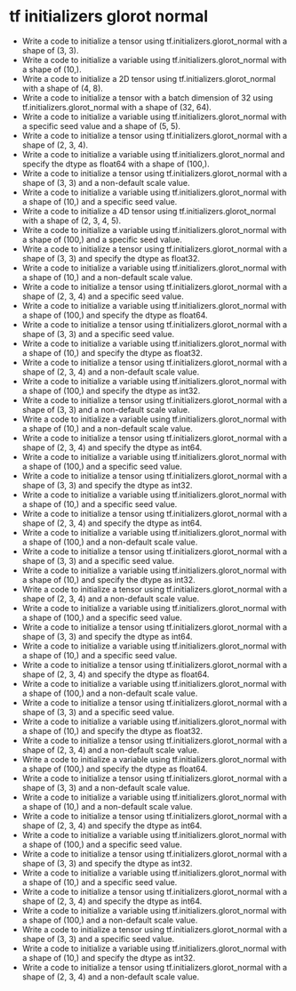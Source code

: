 # tf initializers glorot normal

- Write a code to initialize a tensor using tf.initializers.glorot_normal with a shape of (3, 3).
- Write a code to initialize a variable using tf.initializers.glorot_normal with a shape of (10,).
- Write a code to initialize a 2D tensor using tf.initializers.glorot_normal with a shape of (4, 8).
- Write a code to initialize a tensor with a batch dimension of 32 using tf.initializers.glorot_normal with a shape of (32, 64).
- Write a code to initialize a variable using tf.initializers.glorot_normal with a specific seed value and a shape of (5, 5).
- Write a code to initialize a tensor using tf.initializers.glorot_normal with a shape of (2, 3, 4).
- Write a code to initialize a variable using tf.initializers.glorot_normal and specify the dtype as float64 with a shape of (100,).
- Write a code to initialize a tensor using tf.initializers.glorot_normal with a shape of (3, 3) and a non-default scale value.
- Write a code to initialize a variable using tf.initializers.glorot_normal with a shape of (10,) and a specific seed value.
- Write a code to initialize a 4D tensor using tf.initializers.glorot_normal with a shape of (2, 3, 4, 5).
- Write a code to initialize a variable using tf.initializers.glorot_normal with a shape of (100,) and a specific seed value.
- Write a code to initialize a tensor using tf.initializers.glorot_normal with a shape of (3, 3) and specify the dtype as float32.
- Write a code to initialize a variable using tf.initializers.glorot_normal with a shape of (10,) and a non-default scale value.
- Write a code to initialize a tensor using tf.initializers.glorot_normal with a shape of (2, 3, 4) and a specific seed value.
- Write a code to initialize a variable using tf.initializers.glorot_normal with a shape of (100,) and specify the dtype as float64.
- Write a code to initialize a tensor using tf.initializers.glorot_normal with a shape of (3, 3) and a specific seed value.
- Write a code to initialize a variable using tf.initializers.glorot_normal with a shape of (10,) and specify the dtype as float32.
- Write a code to initialize a tensor using tf.initializers.glorot_normal with a shape of (2, 3, 4) and a non-default scale value.
- Write a code to initialize a variable using tf.initializers.glorot_normal with a shape of (100,) and specify the dtype as int32.
- Write a code to initialize a tensor using tf.initializers.glorot_normal with a shape of (3, 3) and a non-default scale value.
- Write a code to initialize a variable using tf.initializers.glorot_normal with a shape of (10,) and a non-default scale value.
- Write a code to initialize a tensor using tf.initializers.glorot_normal with a shape of (2, 3, 4) and specify the dtype as int64.
- Write a code to initialize a variable using tf.initializers.glorot_normal with a shape of (100,) and a specific seed value.
- Write a code to initialize a tensor using tf.initializers.glorot_normal with a shape of (3, 3) and specify the dtype as int32.
- Write a code to initialize a variable using tf.initializers.glorot_normal with a shape of (10,) and a specific seed value.
- Write a code to initialize a tensor using tf.initializers.glorot_normal with a shape of (2, 3, 4) and specify the dtype as int64.
- Write a code to initialize a variable using tf.initializers.glorot_normal with a shape of (100,) and a non-default scale value.
- Write a code to initialize a tensor using tf.initializers.glorot_normal with a shape of (3, 3) and a specific seed value.
- Write a code to initialize a variable using tf.initializers.glorot_normal with a shape of (10,) and specify the dtype as int32.
- Write a code to initialize a tensor using tf.initializers.glorot_normal with a shape of (2, 3, 4) and a non-default scale value.
- Write a code to initialize a variable using tf.initializers.glorot_normal with a shape of (100,) and a specific seed value.
- Write a code to initialize a tensor using tf.initializers.glorot_normal with a shape of (3, 3) and specify the dtype as int64.
- Write a code to initialize a variable using tf.initializers.glorot_normal with a shape of (10,) and a specific seed value.
- Write a code to initialize a tensor using tf.initializers.glorot_normal with a shape of (2, 3, 4) and specify the dtype as float64.
- Write a code to initialize a variable using tf.initializers.glorot_normal with a shape of (100,) and a non-default scale value.
- Write a code to initialize a tensor using tf.initializers.glorot_normal with a shape of (3, 3) and a specific seed value.
- Write a code to initialize a variable using tf.initializers.glorot_normal with a shape of (10,) and specify the dtype as float32.
- Write a code to initialize a tensor using tf.initializers.glorot_normal with a shape of (2, 3, 4) and a non-default scale value.
- Write a code to initialize a variable using tf.initializers.glorot_normal with a shape of (100,) and specify the dtype as float64.
- Write a code to initialize a tensor using tf.initializers.glorot_normal with a shape of (3, 3) and a non-default scale value.
- Write a code to initialize a variable using tf.initializers.glorot_normal with a shape of (10,) and a non-default scale value.
- Write a code to initialize a tensor using tf.initializers.glorot_normal with a shape of (2, 3, 4) and specify the dtype as int64.
- Write a code to initialize a variable using tf.initializers.glorot_normal with a shape of (100,) and a specific seed value.
- Write a code to initialize a tensor using tf.initializers.glorot_normal with a shape of (3, 3) and specify the dtype as int32.
- Write a code to initialize a variable using tf.initializers.glorot_normal with a shape of (10,) and a specific seed value.
- Write a code to initialize a tensor using tf.initializers.glorot_normal with a shape of (2, 3, 4) and specify the dtype as int64.
- Write a code to initialize a variable using tf.initializers.glorot_normal with a shape of (100,) and a non-default scale value.
- Write a code to initialize a tensor using tf.initializers.glorot_normal with a shape of (3, 3) and a specific seed value.
- Write a code to initialize a variable using tf.initializers.glorot_normal with a shape of (10,) and specify the dtype as int32.
- Write a code to initialize a tensor using tf.initializers.glorot_normal with a shape of (2, 3, 4) and a non-default scale value.